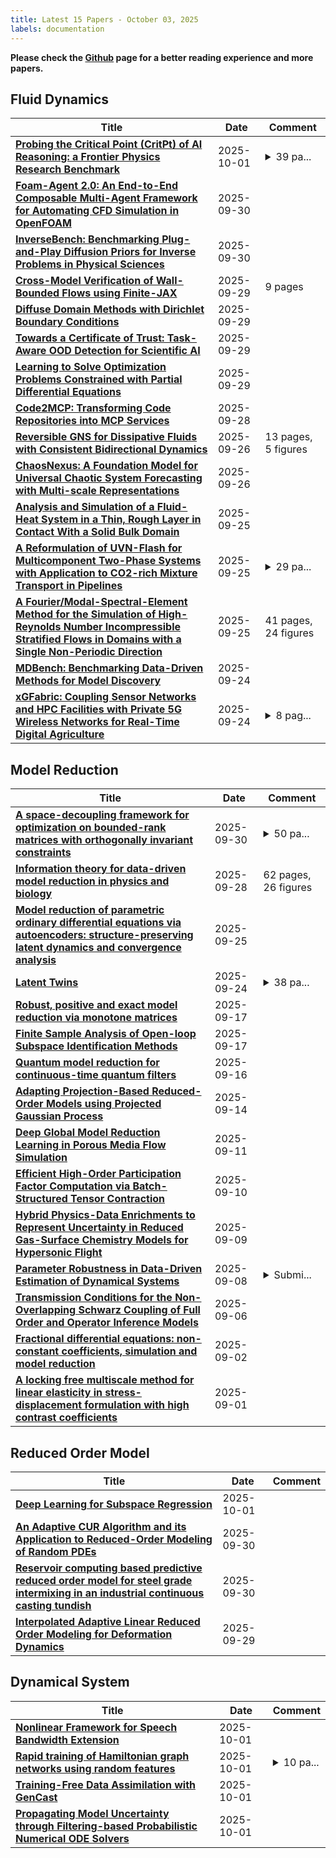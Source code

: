 ```yaml
---
title: Latest 15 Papers - October 03, 2025
labels: documentation
---
```

**Please check the [Github](https://github.com/zezhishao/MTS_Daily_ArXiv) page for a better reading experience and more papers.**

## Fluid Dynamics
| **Title** | **Date** | **Comment** |
| --- | --- | --- |
| **[Probing the Critical Point (CritPt) of AI Reasoning: a Frontier Physics Research Benchmark](http://arxiv.org/abs/2509.26574v2)** | 2025-10-01 | <details><summary>39 pa...</summary><p>39 pages, 6 figures, 6 tables</p></details> |
| **[Foam-Agent 2.0: An End-to-End Composable Multi-Agent Framework for Automating CFD Simulation in OpenFOAM](http://arxiv.org/abs/2509.18178v2)** | 2025-09-30 |  |
| **[InverseBench: Benchmarking Plug-and-Play Diffusion Priors for Inverse Problems in Physical Sciences](http://arxiv.org/abs/2503.11043v2)** | 2025-09-30 |  |
| **[Cross-Model Verification of Wall-Bounded Flows using Finite-JAX](http://arxiv.org/abs/2509.25569v1)** | 2025-09-29 | 9 pages |
| **[Diffuse Domain Methods with Dirichlet Boundary Conditions](http://arxiv.org/abs/2509.25115v1)** | 2025-09-29 |  |
| **[Towards a Certificate of Trust: Task-Aware OOD Detection for Scientific AI](http://arxiv.org/abs/2509.25080v1)** | 2025-09-29 |  |
| **[Learning to Solve Optimization Problems Constrained with Partial Differential Equations](http://arxiv.org/abs/2509.24573v1)** | 2025-09-29 |  |
| **[Code2MCP: Transforming Code Repositories into MCP Services](http://arxiv.org/abs/2509.05941v2)** | 2025-09-28 |  |
| **[Reversible GNS for Dissipative Fluids with Consistent Bidirectional Dynamics](http://arxiv.org/abs/2509.22207v1)** | 2025-09-26 | 13 pages, 5 figures |
| **[ChaosNexus: A Foundation Model for Universal Chaotic System Forecasting with Multi-scale Representations](http://arxiv.org/abs/2509.21802v1)** | 2025-09-26 |  |
| **[Analysis and Simulation of a Fluid-Heat System in a Thin, Rough Layer in Contact With a Solid Bulk Domain](http://arxiv.org/abs/2406.02150v3)** | 2025-09-25 |  |
| **[A Reformulation of UVN-Flash for Multicomponent Two-Phase Systems with Application to CO2-rich Mixture Transport in Pipelines](http://arxiv.org/abs/2509.20965v1)** | 2025-09-25 | <details><summary>29 pa...</summary><p>29 pages, 11 figures, 4 appendicies</p></details> |
| **[A Fourier/Modal-Spectral-Element Method for the Simulation of High-Reynolds Number Incompressible Stratified Flows in Domains with a Single Non-Periodic Direction](http://arxiv.org/abs/2509.20833v1)** | 2025-09-25 | 41 pages, 24 figures |
| **[MDBench: Benchmarking Data-Driven Methods for Model Discovery](http://arxiv.org/abs/2509.20529v1)** | 2025-09-24 |  |
| **[xGFabric: Coupling Sensor Networks and HPC Facilities with Private 5G Wireless Networks for Real-Time Digital Agriculture](http://arxiv.org/abs/2509.20340v1)** | 2025-09-24 | <details><summary>8 pag...</summary><p>8 pages with 7 figures followed by 3 pages of reproducibility appendix. This paper will be published following the SC 2025 conference on November 16-21, 2025 at St Louis, MO, USA. ISBN: 978-8-4007-1871-7/2025/11</p></details> |

## Model Reduction
| **Title** | **Date** | **Comment** |
| --- | --- | --- |
| **[A space-decoupling framework for optimization on bounded-rank matrices with orthogonally invariant constraints](http://arxiv.org/abs/2501.13830v2)** | 2025-09-30 | <details><summary>50 pa...</summary><p>50 pages, 12 figures, 6 tables</p></details> |
| **[Information theory for data-driven model reduction in physics and biology](http://arxiv.org/abs/2312.06608v3)** | 2025-09-28 | 62 pages, 26 figures |
| **[Model reduction of parametric ordinary differential equations via autoencoders: structure-preserving latent dynamics and convergence analysis](http://arxiv.org/abs/2509.21280v1)** | 2025-09-25 |  |
| **[Latent Twins](http://arxiv.org/abs/2509.20615v1)** | 2025-09-24 | <details><summary>38 pa...</summary><p>38 pages, 22 figures, 1 table</p></details> |
| **[Robust, positive and exact model reduction via monotone matrices](http://arxiv.org/abs/2406.11696v4)** | 2025-09-17 |  |
| **[Finite Sample Analysis of Open-loop Subspace Identification Methods](http://arxiv.org/abs/2501.16639v2)** | 2025-09-17 |  |
| **[Quantum model reduction for continuous-time quantum filters](http://arxiv.org/abs/2501.13885v3)** | 2025-09-16 |  |
| **[Adapting Projection-Based Reduced-Order Models using Projected Gaussian Process](http://arxiv.org/abs/2410.14090v2)** | 2025-09-14 |  |
| **[Deep Global Model Reduction Learning in Porous Media Flow Simulation](http://arxiv.org/abs/1807.09335v2)** | 2025-09-11 |  |
| **[Efficient High-Order Participation Factor Computation via Batch-Structured Tensor Contraction](http://arxiv.org/abs/2509.08968v1)** | 2025-09-10 |  |
| **[Hybrid Physics-Data Enrichments to Represent Uncertainty in Reduced Gas-Surface Chemistry Models for Hypersonic Flight](http://arxiv.org/abs/2509.08137v1)** | 2025-09-09 |  |
| **[Parameter Robustness in Data-Driven Estimation of Dynamical Systems](http://arxiv.org/abs/2509.06534v1)** | 2025-09-08 | <details><summary>Submi...</summary><p>Submitted for publication in the IEEE Conference on Decision and Control (CDC) 2025</p></details> |
| **[Transmission Conditions for the Non-Overlapping Schwarz Coupling of Full Order and Operator Inference Models](http://arxiv.org/abs/2509.12228v1)** | 2025-09-06 |  |
| **[Fractional differential equations: non-constant coefficients, simulation and model reduction](http://arxiv.org/abs/2509.02465v1)** | 2025-09-02 |  |
| **[A locking free multiscale method for linear elasticity in stress-displacement formulation with high contrast coefficients](http://arxiv.org/abs/2504.18054v2)** | 2025-09-01 |  |

## Reduced Order Model
| **Title** | **Date** | **Comment** |
| --- | --- | --- |
| **[Deep Learning for Subspace Regression](http://arxiv.org/abs/2509.23249v2)** | 2025-10-01 |  |
| **[An Adaptive CUR Algorithm and its Application to Reduced-Order Modeling of Random PDEs](http://arxiv.org/abs/2509.21480v2)** | 2025-09-30 |  |
| **[Reservoir computing based predictive reduced order model for steel grade intermixing in an industrial continuous casting tundish](http://arxiv.org/abs/2509.26293v1)** | 2025-09-30 |  |
| **[Interpolated Adaptive Linear Reduced Order Modeling for Deformation Dynamics](http://arxiv.org/abs/2509.25392v1)** | 2025-09-29 |  |

## Dynamical System
| **Title** | **Date** | **Comment** |
| --- | --- | --- |
| **[Nonlinear Framework for Speech Bandwidth Extension](http://arxiv.org/abs/2507.15970v2)** | 2025-10-01 |  |
| **[Rapid training of Hamiltonian graph networks using random features](http://arxiv.org/abs/2506.06558v2)** | 2025-10-01 | <details><summary>10 pa...</summary><p>10 pages, 6 figures, 3 tables, and an appendix</p></details> |
| **[Training-Free Data Assimilation with GenCast](http://arxiv.org/abs/2509.18811v2)** | 2025-10-01 |  |
| **[Propagating Model Uncertainty through Filtering-based Probabilistic Numerical ODE Solvers](http://arxiv.org/abs/2503.04684v2)** | 2025-10-01 |  |

